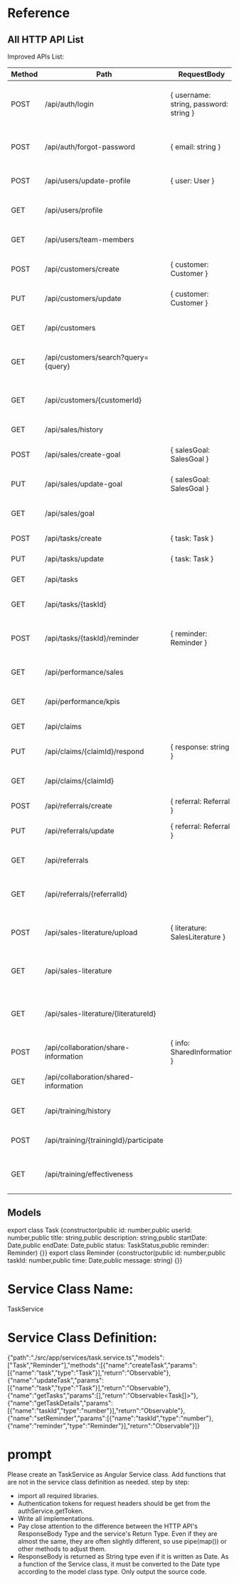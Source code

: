 # Reference
## All HTTP API List
Improved APIs List:

| Method | Path | RequestBody | ResponseBody | Description |
|--------|------|-------------|--------------|-------------|
| POST | /api/auth/login | { username: string, password: string } | { token: string, user: User } | Authenticates user and returns a token and user object |
| POST | /api/auth/forgot-password | { email: string } | { success: boolean } | Sends a password reset email to the user |
| POST | /api/users/update-profile | { user: User } | { user: User } | Updates the user's profile information |
| GET | /api/users/profile | | { user: User } | Returns the user's profile information |
| GET | /api/users/team-members | | { teamMembers: User[] } | Returns a list of team members |
| POST | /api/customers/create | { customer: Customer } | { customer: Customer } | Creates a new customer |
| PUT | /api/customers/update | { customer: Customer } | { customer: Customer } | Updates an existing customer |
| GET | /api/customers | | { customers: Customer[] } | Returns a list of all customers |
| GET | /api/customers/search?query={query} | | { customers: Customer[] } | Searches for customers based on a query string |
| GET | /api/customers/{customerId} | | { customer: Customer } | Returns details of a specific customer |
| GET | /api/sales/history | | { sales: Sale[] } | Returns a list of all sales |
| POST | /api/sales/create-goal | { salesGoal: SalesGoal } | { salesGoal: SalesGoal } | Creates a new sales goal |
| PUT | /api/sales/update-goal | { salesGoal: SalesGoal } | { salesGoal: SalesGoal } | Updates an existing sales goal |
| GET | /api/sales/goal | | { salesGoal: SalesGoal } | Returns the current sales goal |
| POST | /api/tasks/create | { task: Task } | { task: Task } | Creates a new task |
| PUT | /api/tasks/update | { task: Task } | { task: Task } | Updates an existing task |
| GET | /api/tasks | | { tasks: Task[] } | Returns a list of all tasks |
| GET | /api/tasks/{taskId} | | { task: Task } | Returns details of a specific task |
| POST | /api/tasks/{taskId}/reminder | { reminder: Reminder } | { reminder: Reminder } | Sets a reminder for a specific task |
| GET | /api/performance/sales | | { salesData: SalesData[] } | Returns sales performance data |
| GET | /api/performance/kpis | | { kpis: Kpi[] } | Returns key performance indicators |
| GET | /api/claims | | { claims: Claim[] } | Returns a list of all claims |
| PUT | /api/claims/{claimId}/respond | { response: string } | { claim: Claim } | Responds to a specific claim |
| GET | /api/claims/{claimId} | | { claim: Claim } | Returns details of a specific claim |
| POST | /api/referrals/create | { referral: Referral } | { referral: Referral } | Creates a new referral |
| PUT | /api/referrals/update | { referral: Referral } | { referral: Referral } | Updates an existing referral |
| GET | /api/referrals | | { referrals: Referral[] } | Returns a list of all referrals |
| GET | /api/referrals/{referralId} | | { referral: Referral } | Returns details of a specific referral |
| POST | /api/sales-literature/upload | { literature: SalesLiterature } | { literature: SalesLiterature } | Uploads a new sales literature document |
| GET | /api/sales-literature | | { literature: SalesLiterature[] } | Returns a list of all sales literature documents |
| GET | /api/sales-literature/{literatureId} | | { literature: SalesLiterature } | Returns details of a specific sales literature document |
| POST | /api/collaboration/share-information | { info: SharedInformation } | { info: SharedInformation } | Shares new information |
| GET | /api/collaboration/shared-information | | { sharedInformation: SharedInformation[] } | Returns a list of all shared information |
| GET | /api/training/history | | { trainings: Training[] } | Returns a list of all trainings |
| POST | /api/training/{trainingId}/participate | | { training: Training } | Participates in a specific training |
| GET | /api/training/effectiveness | | { trainingEffectiveness: TrainingEffectiveness[] } | Returns training effectiveness data |

## Models
export class Task {constructor(public id: number,public userId: number,public title: string,public description: string,public startDate: Date,public endDate: Date,public status: TaskStatus,public reminder: Reminder) {}}
export class Reminder {constructor(public id: number,public taskId: number,public time: Date,public message: string) {}}

# Service Class Name:
TaskService

# Service Class Definition:
{"path":"./src/app/services/task.service.ts","models":["Task","Reminder"],"methods":[{"name":"createTask","params":[{"name":"task","type":"Task"}],"return":"Observable<Task>"},{"name":"updateTask","params":[{"name":"task","type":"Task"}],"return":"Observable<Task>"},{"name":"getTasks","params":[],"return":"Observable<Task[]>"},{"name":"getTaskDetails","params":[{"name":"taskId","type":"number"}],"return":"Observable<Task>"},{"name":"setReminder","params":[{"name":"taskId","type":"number"},{"name":"reminder","type":"Reminder"}],"return":"Observable<Reminder>"}]}

# prompt
Please create an TaskService as Angular Service class.
Add functions that are not in the service class definition as needed.
step by step:
- import all required libraries.
- Authentication tokens for request headers should be get from the authService.getToken.
- Write all implementations.
- Pay close attention to the difference between the HTTP API's ResponseBody Type and the service's Return Type. Even if they are almost the same, they are often slightly different, so use pipe(map()) or other methods to adjust them.
- ResponseBody is returned as String type even if it is written as Date. As a function of the Service class, it must be converted to the Date type according to the model class type.
Only output the source code.